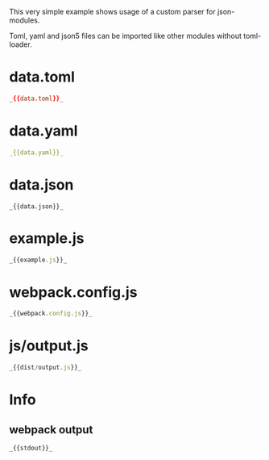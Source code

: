 This very simple example shows usage of a custom parser for json-modules.

Toml, yaml and json5 files can be imported like other modules without toml-loader.

# data.toml

```toml
_{{data.toml}}_
```

# data.yaml

```yaml
_{{data.yaml}}_
```

# data.json

```json5
_{{data.json}}_
```

# example.js

```javascript
_{{example.js}}_
```

# webpack.config.js

```javascript
_{{webpack.config.js}}_
```

# js/output.js

```javascript
_{{dist/output.js}}_
```

# Info

## webpack output

```
_{{stdout}}_
```
